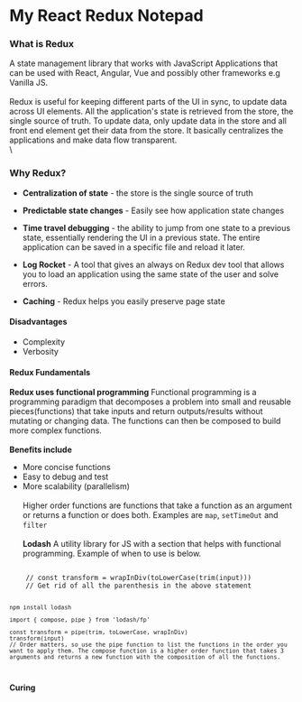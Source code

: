 # My React Redux Notepad

### What is Redux 
A state management library that works with JavaScript Applications that can be used with React, Angular, Vue and possibly other frameworks e.g Vanilla JS. 
\
\
Redux is useful for keeping different parts of the UI in sync, to update data across UI elements. All the application's state is retrieved from the store, the single source of truth. To update data, only update data in the store and all front end element get their data from the store. It basically centralizes the applications and make data flow transparent. 
\
\
### Why Redux?
* **Centralization of state** - the store is the single source of truth

* **Predictable state changes** - Easily see how application state changes 

* **Time travel debugging** - the ability to jump from one state to a previous state, essentially rendering the UI in a previous state. The entire application can be saved in a specific file and reload it later. 

* **Log Rocket** - A tool that gives an always on Redux dev tool that allows you to load an application using the same state of the user and solve errors.

* **Caching** - Redux helps you easily preserve page state


#### Disadvantages 
* Complexity 
* Verbosity 

#### Redux Fundamentals 
**Redux uses functional programming**
Functional programming is a programming paradigm that decomposes a problem into small and reusable pieces(functions) that take inputs and return outputs/results without mutating or changing data. The functions can then be composed to build more complex functions. 
\
\
**Benefits include** 
* More concise functions 
* Easy to debug and test 
* More scalability (parallelism)
\
\
Higher order functions are functions that take a function as an argument or returns a function or does both. Examples are <code>map</code>, <code>setTimeOut</code> and <code>filter</code>
\
\
**Lodash**
A utility library for JS with a section that helps with functional programming. Example of when to use is below.

<code>
    // const transform = wrapInDiv(toLowerCase(trim(input)))
    // Get rid of all the parenthesis in the above statement
    
    npm install lodash
    
    import { compose, pipe } from 'lodash/fp' 

    const transform = pipe(trim, toLowerCase, wrapInDiv)
    transform(input)
    // Order matters, so use the pipe function to list the functions in the order you want to apply them. The compose function is a higher order function that takes 3 arguments and returns a new function with the composition of all the functions. 
</code>

**Curing**




<code></code>
 
